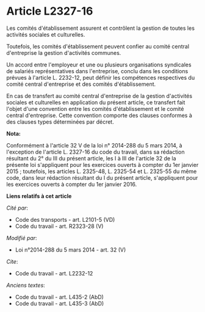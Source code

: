 # Article L2327-16

Les comités d'établissement assurent et contrôlent la gestion de toutes les activités sociales et culturelles. 

Toutefois, les comités d'établissement peuvent confier au comité central d'entreprise la gestion d'activités communes. 

Un accord entre l'employeur et une ou plusieurs organisations syndicales de salariés représentatives dans l'entreprise,
conclu dans les conditions prévues à l'article L. 2232-12, peut définir les compétences respectives du comité central
d'entreprise et des comités d'établissement.

En cas de transfert au comité central d'entreprise de la gestion d'activités sociales et culturelles en application du
présent article, ce transfert fait l'objet d'une convention entre les comités d'établissement et le comité central
d'entreprise. Cette convention comporte des clauses conformes à des clauses types déterminées par décret.

**Nota:**

Conformément à l'article 32 V de la loi n° 2014-288 du 5 mars 2014, à l'exception de l'article L. 2327-16 du code du travail,
dans sa rédaction résultant du 2° du III du présent article, les I à III de l'article 32 de la présente loi s'appliquent pour
les exercices ouverts à compter du 1er janvier 2015 ; toutefois, les articles L. 2325-48, L. 2325-54 et L. 2325-55 du même
code, dans leur rédaction résultant du I du présent article, s'appliquent pour les exercices ouverts à compter du 1er janvier
2016.

**Liens relatifs à cet article**

_Cité par_:

  - Code des transports - art. L2101-5 (VD)
  - Code du travail - art. R2323-28 (V)

_Modifié par_:

  - Loi n°2014-288 du 5 mars 2014 - art. 32 (V)

_Cite_:

  - Code du travail - art. L2232-12

_Anciens textes_:

  - Code du travail - art. L435-2 (AbD)
  - Code du travail - art. L435-3 (AbD)
